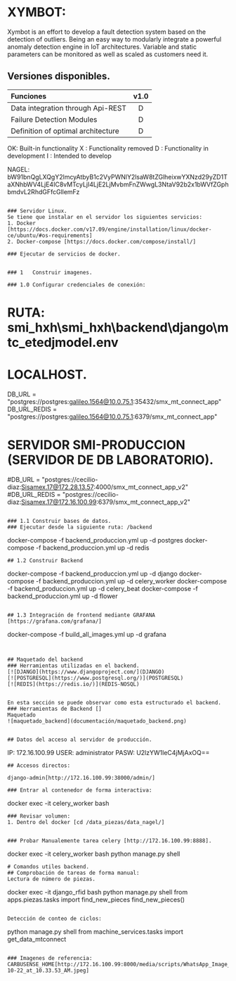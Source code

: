 # XYMBOT:
Xymbot is an effort to develop a fault detection system based on the detection of outliers. Being an easy way to modularly integrate a powerful anomaly detection engine in IoT architectures. Variable and static parameters can be monitored as well as scaled as customers need it.

## Versiones disponibles.

| Funciones                                  | v1.0  |
| :---                                       | :---: |
| Data integration through Api-REST          | D     |
| Failure Detection Modules                  | D     |  
| Definition of optimal architecture         | D     |

OK: Built-in functionality
X : Functionality removed
D : Functionality in development
I : Intended to develop
































































NAGEL: bW91bnQgLXQgY2lmcyAtbyB1c2VyPWNlY2lsaW8tZGlheixwYXNzd29yZD1TaXNhbWV4LjE4IC8vMTcyLjI4LjE2LjMvbmFnZWwgL3NtaV92b2x1bWVfZGphbmdvL2RhdGFfcGllemFz
```

### Servidor Linux.
Se tiene que instalar en el servidor los siguientes servicios:
1. Docker [https://docs.docker.com/v17.09/engine/installation/linux/docker-ce/ubuntu/#os-requirements]
2. Docker-compose [https://docs.docker.com/compose/install/]

### Ejecutar de servicios de docker.


### 1   Construir imagenes.

### 1.0 Configurar credenciales de conexión:
```
# RUTA: smi_hxh\smi_hxh\backend\django\mtc_etedjmodel\.env

# LOCALHOST.
DB_URL       = "postgres://postgres:galileo.1564@10.0.75.1:35432/smx_mt_connect_app"
DB_URL_REDIS = "postgres://postgres:galileo.1564@10.0.75.1:6379/smx_mt_connect_app"


# SERVIDOR SMI-PRODUCCION (SERVIDOR DE DB LABORATORIO).

#DB_URL       = "postgres://cecilio-diaz:Sisamex.17@172.28.13.57:4000/smx_mt_connect_app_v2"
#DB_URL_REDIS = "postgres://cecilio-diaz:Sisamex.17@172.16.100.99:6379/smx_mt_connect_app_v2"

```

### 1.1 Construir bases de datos.
### Ejecutar desde la siguiente ruta: /backend
```
docker-compose -f backend_produccion.yml   up -d postgres
docker-compose -f backend_produccion.yml   up -d redis
```
## 1.2 Construir Backend
```
docker-compose -f backend_produccion.yml   up -d django
docker-compose -f backend_produccion.yml   up -d celery_worker
docker-compose -f backend_produccion.yml   up -d celery_beat
docker-compose -f backend_produccion.yml   up -d flower
```

## 1.3 Integración de frontend mediante GRAFANA [https://grafana.com/grafana/]
```
docker-compose -f build_all_images.yml up -d grafana
```


## Maquetado del backend
### Herramientas utilizadas en el backend.
[![DJANGO](https://www.djangoproject.com/](DJANGO)
[![POSTGRESQL](https://www.postgresql.org/)](POSTGRESQL)
[![REDIS](https://redis.io/)](REDIS-NOSQL)


En esta sección se puede observar como esta estructurado el backend.
### Herramientas de Backend []
Maquetado
![maquetado_backend](documentación/maquetado_backend.png)


## Datos del acceso al servidor de producción.
```
IP:   172.16.100.99
USER: administrator
PASW: U2lzYW1leC4jMjAxOQ==
```
## Accesos directos:

django-admin[http://172.16.100.99:38000/admin/]

### Entrar al contenedor de forma interactiva:
```
docker exec -it celery_worker bash
```
### Revisar volumen:
1. Dentro del docker [cd /data_piezas/data_nagel/]


### Probar Manualemente tarea celery [http://172.16.100.99:8888].
```
docker exec -it celery_worker bash
python manage.py shell
```
# Comandos utiles backend.
## Comprobación de tareas de forma manual:
Lectura de número de piezas.

```
docker exec -it django_rfid bash
python manage.py shell
from apps.piezas.tasks import find_new_pieces
find_new_pieces()
```

Detección de conteo de ciclos:
```
python manage.py shell
from machine_services.tasks import get_data_mtconnect
```

### Imagenes de referencia:
CARBUSENSE_HOME[http://172.16.100.99:8000/media/scripts/WhatsApp_Image_2019-10-22_at_10.33.53_AM.jpeg]
